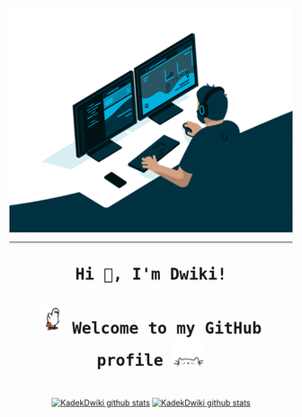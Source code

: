 <p align="center">
  <a href="#"><img height="400" width="600" src="coding.gif" alt="Kadek Dwiki"></a>
</p>
<hr></hr>
<div  align="center">
  <h1><samp>Hi 👋, I'm Dwiki!</samp></h1>
  <h1><samp><img height="50" src="bebek.gif" alt="Hello"> Welcome to my GitHub profile <img height="50" src="cat.gif" alt="Hello"></samp></h1>
  <br>
  <p>
    <a href="#"><img src="https://github-readme-stats.vercel.app/api?username=KadekDwiki&hide_border=true&show_icons=true" alt="KadekDwiki github stats"></a>
    <a href="#"><img src="https://github-readme-stats.vercel.app/api/top-langs/?username=KadekDwiki&layout=compact" alt="KadekDwiki github stats"></a>
  </p>
</div>
<!--
**edisonlee55/edisonlee55** 


- 🌱 I’m currently learning ...
- 👯 I’m looking to collaborate on ...
- 🤔 I’m looking for help with ...
- 💬 Ask me about ...
- ⚡ Fun fact: ...
-->
